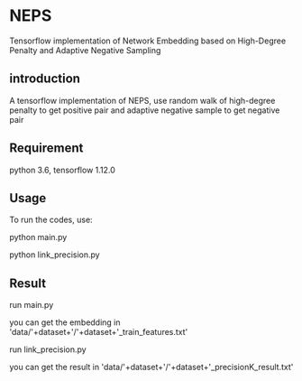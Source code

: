 # NEPS
Tensorflow implementation of Network Embedding based on High-Degree Penalty
and Adaptive Negative Sampling
## introduction
A tensorflow implementation of NEPS, use random walk of high-degree penalty to get positive pair and adaptive negative sample to get negative pair
## Requirement
python 3.6, tensorflow 1.12.0
## Usage
To run the codes, use:

python main.py

python link_precision.py

## Result
run main.py

you can get the embedding in 'data/'+dataset+'/'+dataset+'_train_features.txt'

run link_precision.py

you can get the result in 'data/'+dataset+'/'+dataset+'_precisionK_result.txt'

